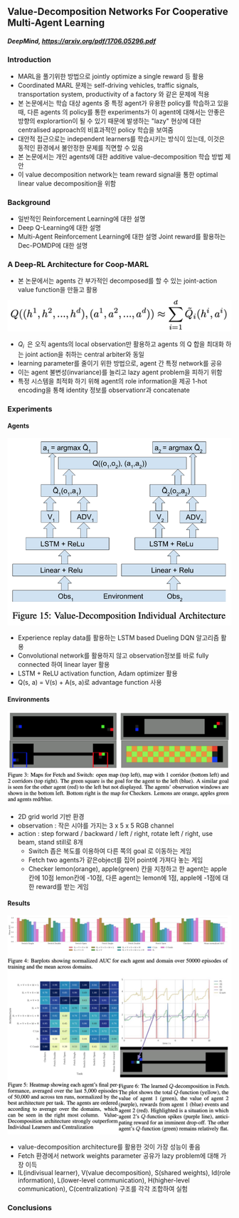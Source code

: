 ## Value-Decomposition Networks For Cooperative Multi-Agent Learning

##### DeepMind, https://arxiv.org/pdf/1706.05296.pdf

### Introduction

- MARL을 풀기위한 방법으로 jointly optimize a single reward 등 활용
- Coordinated MARL 문제는 self-driving vehicles, traffic signals, transportation system, productivity of a factory 와 같은 문제에 적용
- 본 논문에서는 학습 대상 agents 중 특정 agent가 유용한 policy를 학습하고 있을 때, 다른 agents 의 policy를 통한 experiments가 이 agent에 대해서는 안좋은 방향의 explorartion이 될 수 있기 때문에 발생하는 "lazy" 현상에 대한 centralised approach의 비효과적인 policy 학습을 보여줌
- 대안적 접근으로는 independent learners를 학습시키는 방식이 있는데, 이것은 동적인 환경에서 불안정한 문제를 직면할 수 있음
- 본 논문에서는 개인 agents에 대한 additive value-decomposition 학습 방법 제안
- 이 value decomposition network는 team reward signal을 통한 optimal linear value decomposition을 위함

### Background

- 일반적인 Reinforcement Learning에 대한 설명
- Deep Q-Learning에 대한 설명
- Multi-Agent Reinforcement Learning에 대한 설명
  Joint reward를 활용하는 Dec-POMDP에 대한 설명

### A Deep-RL Architecture for Coop-MARL

- 본 논문에서는 agents 간 부가적인 decomposed를 할 수 있는 joint-action value function을 만들고 활용

![VDN Q function image](paper_images/VDN_image1.png)

- $Q^~_i$ 은 오직 agents의 local observation만 활용하고 agents 의 Q 합을 최대화 하는 joint action을 취하는 central arbiter와 동일
-  learning parameter를 줄이기 위한 방법으로, agent 간 특정 network를 공유
- 이는 agent 불변성(invariance)를 늘리고 lazy agent problem을 피하기 위함
- 특정 시스템을 최적화 하기 위해 agent의 role information을 제공
  1-hot encoding을 통해 identity 정보를 observationr과 concatenate 

### Experiments

#### Agents

![Value-Decomposition Individual Architecture image](paper_images/VDN_image2.png)

- Experience replay data를 활용하는 LSTM based Dueling DQN 알고리즘 활용
- Convolutional network를 활용하지 않고 observation정보를 바로 fully connected 하여 linear layer 활용
- LSTM + ReLU activation function, Adam optimizer 활용
- Q(s, a) = V(s) + A(s, a)로 advantage function 사용

#### Environments

![2D grid Environments](paper_images/VDN_image3.png)

- 2D grid world 기반 환경
- observation : 작은 시야를 가지는 3 x 5 x 5 RGB channel 
- action : step forward / backward / left / right, rotate left / right, use beam, stand still로 8개
  - Switch
    좁은 복도를 이용하여 다른 쪽의 goal 로 이동하는 게임
  - Fetch
    two agents가 같은object를 집어 point에 가져다 놓는 게임
  - Checker
    lemon(orange), apple(green) 칸을 지정하고 한 agent는 apple칸에 10점 lemon칸에 -10점, 다른 agent는 lemon에 1점, apple에 -1점에 대한 reward를 받는 게임

#### Results

![Experiments Results](paper_images/VDN_image4.png)

- value-decomposition architecture를 활용한 것이 가장 성능이 좋음
- Fetch 환경에서 network weights parameter 공유가 lazy problem에 대해 가장 이득
- IL(indivisual learner), V(value decomposition), S(shared weights), Id(role information), L(lower-level communication), H(higher-level communication), C(centralization) 구조를 각각 조합하여 실험

### Conclusions

